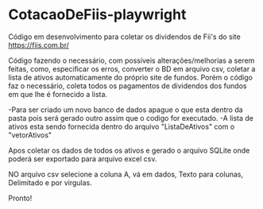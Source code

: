 # CotacaoDeFiis-playwright
 Código em desenvolvimento para coletar os dividendos de Fii's do site https://fiis.com.br/
 
Código fazendo o necessário, com possíveis alterações/melhorias a serem feitas, como, especificar os erros, converter o BD em arquivo csv, coletar a lista de ativos automaticamente do próprio site de fundos. Porém o código faz o necessário, coleta todos os pagamentos de dividendos dos fundos em que lhe é fornecido a lista.

-Para ser criado um novo banco de dados apague o que esta dentro da pasta pois será gerado outro assim que o codigo for executado.
-A lista de ativos esta sendo fornecida dentro do arquivo "ListaDeAtivos" com o "vetorAtivos"

Apos coletar os dados de todos os ativos e gerado o arquivo SQLite onde poderá ser exportado para arquivo excel csv.

NO arquivo csv selecione a coluna A, vá em dados, Texto para colunas, Delimitado e por virgulas.

Pronto!
